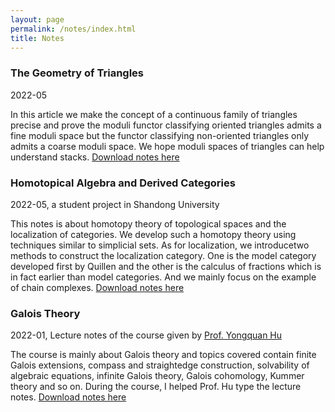 ```yaml
---
layout: page
permalink: /notes/index.html
title: Notes
---
```


### The Geometry of Triangles
2022-05

In this article we make the concept of a continuous family of triangles precise and prove the moduli functor classifying oriented triangles admits a fine moduli space but the functor classifying non-oriented triangles only admits a coarse moduli space. We hope moduli spaces of triangles can help understand stacks. [Download notes here](https://yining2001.github.io/file/2022-05-notes-2.pdf)

### Homotopical Algebra and Derived Categories
2022-05, a student project in Shandong University

This notes is about homotopy theory of topological spaces and the localization of categories. We develop such a homotopy theory using techniques similar to simplicial sets. As for localization, we introducetwo methods to construct the localization category. One is the model category developed first by Quillen and the other is the calculus of fractions which is in fact earlier than model categories. And we mainly focus on the example of chain complexes. [Download notes here](https://yining2001.github.io/file/2022-05-notes-1.pdf)

### Galois Theory
2022-01, Lecture notes of the course given by [Prof. Yongquan Hu](http://www.mcm.ac.cn/faculty/huyongquan/201509/t20150909_306981.html)

The course is mainly about Galois theory and topics covered contain finite Galois extensions, compass and straightedge construction, solvability of algebraic equations, infinite Galois theory, Galois cohomology, Kummer theory and so on. During the course, I helped Prof. Hu type the lecture notes. [Download notes here](https://yining2001.github.io/file/2022-01-notes-1.pdf)
